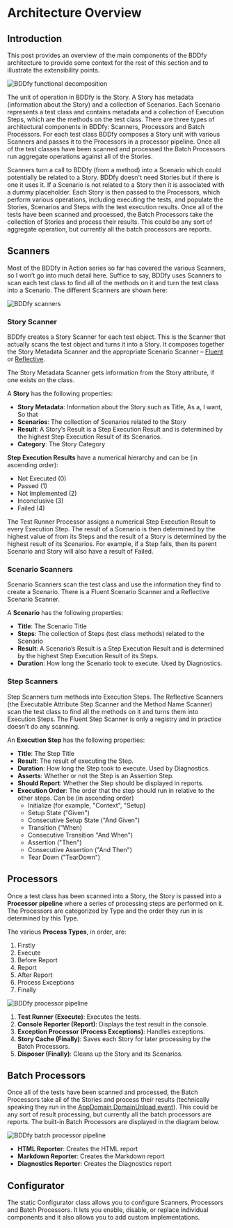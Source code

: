 # Architecture Overview
## Introduction ##
This post provides an overview of the main components of the BDDfy architecture to provide some context for the rest of this section and to illustrate the extensibility points.

![BDDfy functional decomposition](/img/BDDfy/Customizing/bddfy-functional-decomposition.png)

The unit of operation in BDDfy is the Story. A Story has metadata (information about the Story) and a collection of Scenarios. Each Scenario represents a test class and contains metadata and a collection of Execution Steps, which are the methods on the test class. There are three types of architectural components in BDDfy: Scanners, Processors and Batch Processors. For each test class BDDfy composes a Story unit with various Scanners and passes it to the Processors in a processor pipeline. Once all of the test classes have been scanned and processed the Batch Processors run aggregate operations against all of the Stories.

Scanners turn a call to BDDfy (from a method) into a Scenario which could potentially be related to a Story. BDDfy doesn't need Stories but if there is one it uses it. If a Scenario is not related to a Story then it is associated with a dummy placeholder. Each Story is then passed to the Processors, which perform various operations, including executing the tests, and populate the Stories, Scenarios and Steps with the test execution results. Once all of the tests have been scanned and processed, the Batch Processors take the collection of Stories and process their results. This could be any sort of aggregate operation, but currently all the batch processors are reports.

## Scanners ##
Most of the BDDfy in Action series so far has covered the various Scanners, so I won’t go into much detail here. Suffice to say, BDDfy uses Scanners to scan each test class to find all of the methods on it and turn the test class into a Scenario. The different Scanners are shown here:

![BDDfy scanners](/img/BDDfy/Customizing/bddfy-scanners.png)

### Story Scanner ###
BDDfy creates a Story Scanner for each test object. This is the Scanner that actually scans the test object and turns it into a Story. It composes together the Story Metadata Scanner and the appropriate Scenario Scanner – [Fluent](/BDDfy/Usage/FluentAPI.html) or [Reflective](/BDDfy/Usage/MethodNameConventions.html).

The Story Metadata Scanner gets information from the Story attribute, if one exists on the class.

A **Story** has the following properties:

- **Story Metadata**: Information about the Story such as Title, As a, I want, So that
- **Scenarios**: The collection of Scenarios related to the Story
- **Result**: A Story’s Result is a Step Execution Result and is determined by the highest Step Execution Result of its Scenarios.
- **Category**: The Story Category

**Step Execution Results** have a numerical hierarchy and can be (in ascending order):

- Not Executed (0)
- Passed (1)
- Not Implemented (2)
- Inconclusive (3)
- Failed (4)

The Test Runner Processor assigns a numerical Step Execution Result to every Execution Step. The result of a Scenario is then determined by the highest value of from its Steps and the result of a Story is determined by the highest result of its Scenarios. For example, if a Step fails, then its parent Scenario and Story will also have a result of Failed.

### Scenario Scanners ###
Scenario Scanners scan the test class and use the information they find to create a Scenario. There is a Fluent Scenario Scanner and a Reflective Scenario Scanner.

A **Scenario** has the following properties:

- **Title**: The Scenario Title
- **Steps**: The collection of Steps (test class methods) related to the Scenario
- **Result**:	A Scenario’s Result is a Step Execution Result and is determined by the highest Step Execution Result of its Steps.
- **Duration**: How long the Scenario took to execute. Used by Diagnostics.

### Step Scanners ###
Step Scanners turn methods into Execution Steps. The Reflective Scanners (the Executable Attribute Step Scanner and the Method Name Scanner) scan the test class to find all the methods on it and turns them into Execution Steps. The Fluent Step Scanner is only a registry and in practice doesn't do any scanning.

An **Execution Step** has the following properties:

- **Title**: The Step Title
- **Result**: The result of executing the Step.
- **Duration**: How long the Step took to execute. Used by Diagnostics.
- **Asserts**: Whether or not the Step is an Assertion Step.
- **Should Report**: Whether the Step should be displayed in reports.
- **Execution Order**: The order that the step should run in relative to the other steps. Can be (in ascending order)
   - Initialize (for example, "Context", "Setup)
   - Setup State ("Given")
   - Consecutive Setup State ("And Given")
   - Transition ("When)
   - Consecutive Transition "And When")
   - Assertion ("Then")
   - Consecutive Assertion ("And Then")
   - Tear Down ("TearDown")
 
## Processors ##
Once a test class has been scanned into a Story, the Story is passed into a **Processor pipeline** where a series of processing steps are performed on it. The Processors are categorized by Type and the order they run in is determined by this Type.

The various **Process Types**, in order, are:

1. Firstly
1. Execute
1. Before Report
1. Report
1. After Report
1. Process Exceptions
1. Finally

![BDDfy processor pipeline](/img/BDDfy/Customizing/bddfy-processor-pipeline.png)


1. **Test Runner (Execute)**: Executes the tests.
1. **Console Reporter (Report)**: Displays the test result in the console.
1. **Exception Processor (Process Exceptions)**:	Handles exceptions.
1. **Story Cache (Finally)**: Saves each Story for later processing by the Batch Processors.
1. **Disposer	(Finally)**: Cleans up the Story and its Scenarios.

## Batch Processors ##
Once all of the tests have been scanned and processed, the Batch Processors take all of the Stories and process their results (technically speaking they run in the [AppDomain DomainUnload event](http://msdn.microsoft.com/en-GB/library/system.appdomain.domainunload.aspx)). This could be any sort of result processing, but currently all the batch processors are reports. The built-in Batch Processors are displayed in the diagram below.

![BDDfy batch processor pipeline](/img/BDDfy/Customizing/bddfy-batch-processor-pipeline.png)

- **HTML Reporter**: Creates the HTML report
- **Markdown Reporter**: Creates the Markdown report
- **Diagnostics Reporter**: Creates the Diagnostics report

## Configurator ##
The static Configurator class allows you to configure Scanners, Processors and Batch Processors. It lets you enable,  disable, or replace individual components and it also allows you to add custom implementations.
